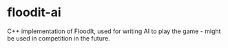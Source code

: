 # floodit-ai
C++ implementation of FloodIt, used for writing AI to play the game - might be used in competition in the future.

